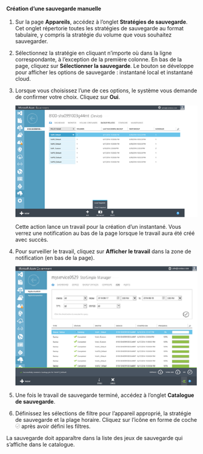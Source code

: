 
#### Création d’une sauvegarde manuelle

1. Sur la page **Appareils**, accédez à l’onglet **Stratégies de sauvegarde**. Cet onglet répertorie toutes les stratégies de sauvegarde au format tabulaire, y compris la stratégie du volume que vous souhaitez sauvegarder.

2. Sélectionnez la stratégie en cliquant n’importe où dans la ligne correspondante, à l’exception de la première colonne. En bas de la page, cliquez sur **Sélectionner la sauvegarde**. Le bouton se développe pour afficher les options de sauvegarde : instantané local et instantané cloud.

3. Lorsque vous choisissez l’une de ces options, le système vous demande de confirmer votre choix. Cliquez sur **Oui**.

    ![Création d’une sauvegarde manuelle1](./media/storsimple-create-manual-backup-gov/HCS_CreateManualBackup1-gov-include.png)
 
    Cette action lance un travail pour la création d’un instantané. Vous verrez une notification au bas de la page lorsque le travail aura été créé avec succès.

4. Pour surveiller le travail, cliquez sur **Afficher le travail** dans la zone de notification (en bas de la page).

    ![Création d’une sauvegarde manuelle2](./media/storsimple-create-manual-backup-gov/HCS_CreateManualBackup2-gov-include.png)

5. Une fois le travail de sauvegarde terminé, accédez à l’onglet **Catalogue de sauvegarde**.

6. Définissez les sélections de filtre pour l’appareil approprié, la stratégie de sauvegarde et la plage horaire. Cliquez sur l’icône en forme de coche ![icône en forme de coche](./media/storsimple-create-manual-backup/HCS_CheckIcon-include.png) après avoir défini les filtres.

  La sauvegarde doit apparaître dans la liste des jeux de sauvegarde qui s’affiche dans le catalogue.

<!---HONumber=August15_HO6-->